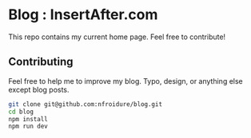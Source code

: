 # Blog : InsertAfter.com

This repo contains my current home page. Feel free to contribute!

## Contributing

Feel free to help me to improve my blog. Typo, design, or anything else except
blog posts.

```sh
git clone git@github.com:nfroidure/blog.git
cd blog
npm install
npm run dev
```
